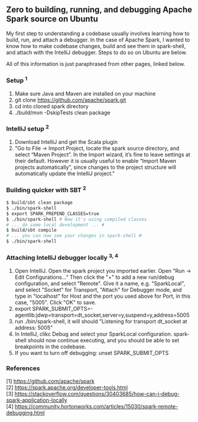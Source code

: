 ## Zero to building, running, and debugging Apache Spark source on Ubuntu

My first step to understanding a codebase usually involves learning how to build, run, and attach a debugger.
In the case of Apache Spark, I wanted to know how to make codebase changes, build and see them in spark-shell, and attach with the IntelliJ debugger. Steps to do so on Ubuntu are below.

All of this information is just paraphrased from other pages, linked below.

### Setup <sup>1</sup>

1. Make sure Java and Maven are installed on your machine
2. git clone https://github.com/apache/spark.git
3. cd into cloned spark directory
4. ./build/mvn -DskipTests clean package

### IntelliJ setup <sup>2</sup>

1. Download IntelliJ and get the Scala plugin
2. "Go to File -> Import Project, locate the spark source directory, and select “Maven Project”. In the Import wizard, it’s fine to leave settings at their default. However it is usually useful to enable “Import Maven projects automatically”, since changes to the project structure will automatically update the IntelliJ project."


### Building quicker with SBT <sup>2</sup>

```bash
$ build/sbt clean package
$ ./bin/spark-shell
$ export SPARK_PREPEND_CLASSES=true
$ ./bin/spark-shell # Now it's using compiled classes
# ... do some local development ... #
$ build/sbt compile
# ... you can now see your changes in spark-shell #
$ ./bin/spark-shell
```

### Attaching IntelliJ debugger locally <sup>3, 4</sup>

1. Open IntelliJ. Open the spark project you imported earlier. Open  "Run -> Edit Configurations..." Then click the "+" to add a new run/debug configuration, and select "Remote". Give it a name, e.g. "SparkLocal", and select "Socket" for Transport, "Attach" for Debugger mode, and type in "localhost" for Host and the port you used above for Port, in this case, "5005". Click "OK" to save. 
2. export SPARK_SUBMIT_OPTS=-agentlib:jdwp=transport=dt_socket,server=y,suspend=y,address=5005
3. run ./bin/spark-shell, it will should "Listening for transport dt_socket at address: 5005"
4. In IntelliJ, clikc Debug and select your SparkLocal configuration. spark-shell should now continue executing, and you should be able to set breakpoints in the codebase.
5. If you want to turn off debugging:
    unset SPARK_SUBMIT_OPTS

### References

[1] https://github.com/apache/spark <br>
[2] https://spark.apache.org/developer-tools.html <br>
[3] https://stackoverflow.com/questions/30403685/how-can-i-debug-spark-application-locally <br>
[4] https://community.hortonworks.com/articles/15030/spark-remote-debugging.html <br>

